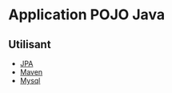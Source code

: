 # Application POJO Java

## Utilisant

* [JPA](https://www.oracle.com/technetwork/java/javaee/tech/persistence-jsp-140049.html)
* [Maven](https://maven.apache.org/)
* [Mysql ](https://www.mysql.com/)

